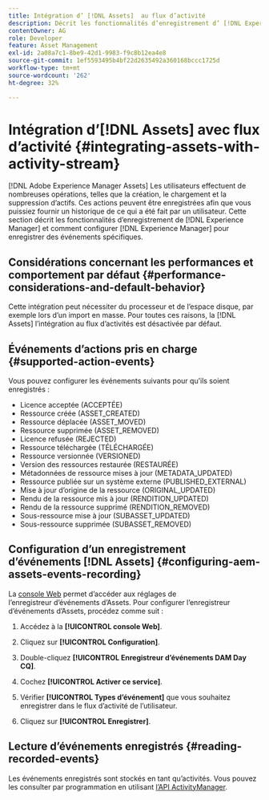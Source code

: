 ```yaml
---
title: Intégration d’ [!DNL Assets]  au flux d’activité
description: Décrit les fonctionnalités d’enregistrement d’ [!DNL Experience Manager]  ainsi que la procédure de configuration d’AEM pour enregistrer des événements spécifiques.
contentOwner: AG
role: Developer
feature: Asset Management
exl-id: 2a08a7c1-8be9-42d1-9983-f9c8b12ea4e8
source-git-commit: 1ef5593495b4bf22d2635492a360168bccc1725d
workflow-type: tm+mt
source-wordcount: '262'
ht-degree: 32%

---
```


# Intégration d’[!DNL Assets] avec flux d’activité {#integrating-assets-with-activity-stream}

[!DNL Adobe Experience Manager Assets] Les utilisateurs effectuent de nombreuses opérations, telles que la création, le chargement et la suppression d’actifs. Ces actions peuvent être enregistrées afin que vous puissiez fournir un historique de ce qui a été fait par un utilisateur. Cette section décrit les fonctionnalités d’enregistrement de [!DNL Experience Manager] et comment configurer [!DNL Experience Manager] pour enregistrer des événements spécifiques.

## Considérations concernant les performances et comportement par défaut {#performance-considerations-and-default-behavior}

Cette intégration peut nécessiter du processeur et de l’espace disque, par exemple lors d’un import en masse. Pour toutes ces raisons, la [!DNL Assets] l’intégration au flux d’activités est désactivée par défaut.

## Événements d’actions pris en charge {#supported-action-events}

Vous pouvez configurer les événements suivants pour qu’ils soient enregistrés :

* Licence acceptée (ACCEPTÉE)
* Ressource créée (ASSET_CREATED)
* Ressource déplacée (ASSET_MOVED)
* Ressource supprimée (ASSET_REMOVED)
* Licence refusée (REJECTED)
* Ressource téléchargée (TÉLÉCHARGÉE)
* Ressource versionnée (VERSIONED)
* Version des ressources restaurée (RESTAURÉE)
* Métadonnées de ressource mises à jour (METADATA_UPDATED)
* Ressource publiée sur un système externe (PUBLISHED_EXTERNAL)
* Mise à jour d’origine de la ressource (ORIGINAL_UPDATED)
* Rendu de la ressource mis à jour (RENDITION_UPDATED)
* Rendu de la ressource supprimé (RENDITION_REMOVED)
* Sous-ressource mise à jour (SUBASSET_UPDATED)
* Sous-ressource supprimée (SUBASSET_REMOVED)

## Configuration d’un enregistrement d’événements [!DNL Assets] {#configuring-aem-assets-events-recording}

La [console Web](/help/sites-deploying/configuring-osgi.md) permet d’accéder aux réglages de l’enregistreur d’événements d’Assets. Pour configurer l’enregistreur d’événements d’Assets, procédez comme suit :

1. Accédez à la **[!UICONTROL console Web]**.

1. Cliquez sur **[!UICONTROL Configuration]**.

1. Double-cliquez **[!UICONTROL Enregistreur d’événements DAM Day CQ]**.

1. Cochez **[!UICONTROL Activer ce service]**.

1. Vérifier **[!UICONTROL Types d’événement]** que vous souhaitez enregistrer dans le flux d’activité de l’utilisateur.

1. Cliquez sur **[!UICONTROL Enregistrer]**.

## Lecture d’événements enregistrés {#reading-recorded-events}

Les événements enregistrés sont stockés en tant qu’activités. Vous pouvez les consulter par programmation en utilisant [l’API ActivityManager](https://developer.adobe.com/experience-manager/reference-materials/6-5/javadoc/com/adobe/granite/activitystreams/ActivityManager.html).
